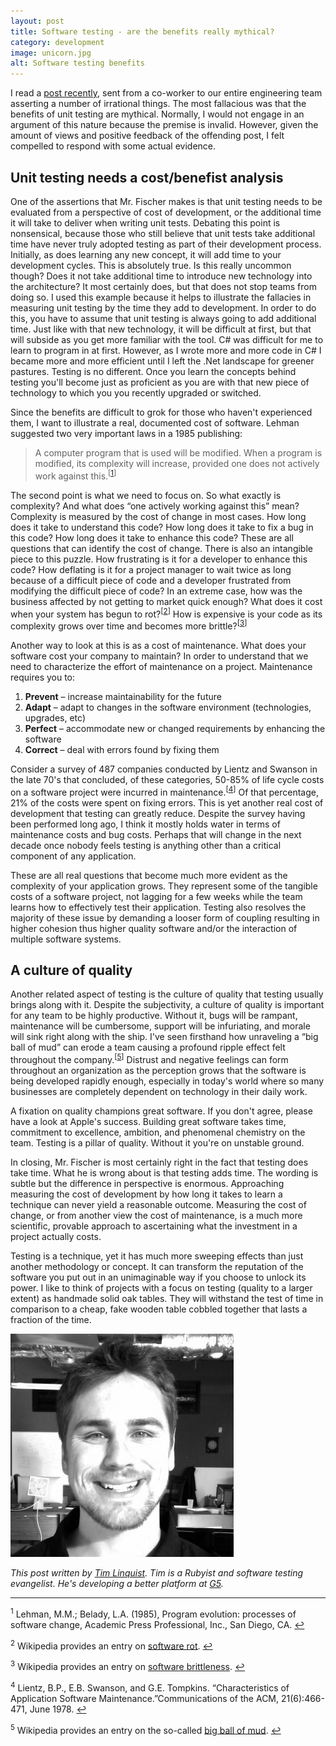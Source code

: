 ```yaml
---
layout: post
title: Software testing - are the benefits really mythical?
category: development
image: unicorn.jpg
alt: Software testing benefits
---
```


I read a <a href="http://www.simple-talk.com/dotnet/.net-framework/unit-testing-myths-and-practices/">post recently</a>, sent from a co-worker to our entire engineering team asserting a number of irrational things. The most fallacious was that the benefits of unit testing are mythical. Normally, I would not engage in an argument of this nature because the premise is invalid. However, given the amount of views and positive feedback of the offending post, I felt compelled to respond with some actual evidence. 

## Unit testing needs a cost/benefist analysis

One of the assertions that Mr. Fischer makes is that unit testing needs to be evaluated from a perspective of cost of development, or the additional time it will take to deliver when writing unit tests. Debating this point is nonsensical, because those who still believe that unit tests take additional time have never truly adopted testing as part of their development process. Initially, as does learning any new concept, it will add time to your development cycles. This is absolutely true. Is this really uncommon though? Does it not take additional time to introduce new technology into the architecture? It most certainly does, but that does not stop teams from doing so. I used this example because it helps to illustrate the fallacies in measuring unit testing by the time they add to development. In order to do this, you have to assume that unit testing is always going to add additional time. Just like with that new technology, it will be difficult at first, but that will subside as you get more familiar with the tool. C# was difficult for me to learn to program in at first. However, as I wrote more and more code in C# I became more and more efficient until I left the .Net landscape for greener pastures. Testing is no different. Once you learn the concepts behind testing you'll become just as proficient as you are with that new piece of technology to which you you recently upgraded or switched.

Since the benefits are difficult to grok for those who haven't experienced them, I want to illustrate a real, documented cost of software. Lehman suggested two very important laws in a 1985 publishing:
 
> A computer program that is used will be modified. When a program is modified, its complexity will increase, provided one does not actively work against this.<sup>[<a id="footnote-1-ref" href="#footnote-1">1</a>]</sup>

The second point is what we need to focus on. So what exactly is complexity? And what does “one actively working against this” mean? Complexity is measured by the cost of change in most cases. How long does it take to understand this code? How long does it take to fix a bug in this code? How long does it take to enhance this code? These are all questions that can identify the cost of change. There is also an intangible piece to this puzzle. How frustrating is it for a developer to enhance this code? How deflating is it for a project manager to wait twice as long because of a difficult piece of code and a developer frustrated from modifying the difficult piece of code? In an extreme case, how was the business affected by not getting to market quick enough? What does it cost when your system has begun to rot?<sup>[<a id="footnote-2-ref" href="#footnote-2">2</a>]</sup> How is expensive is your code as its complexity grows over time and becomes more brittle?<sup>[<a id="footnote-3-ref" href="#footnote-3">3</a>]</sup>

Another way to look at this is as a cost of maintenance. What does your software cost your company to maintain? In order to understand that we need to characterize the effort of maintenance on a project. Maintenance requires you to: 

1. <b>Prevent</b> – increase maintainability for the future
2. <b>Adapt</b> – adapt to changes in the software environment (technologies, upgrades, etc)
3. <b>Perfect</b> – accommodate new or changed requirements by enhancing the software
4. <b>Correct</b> – deal with errors found by fixing them

Consider a survey of 487 companies conducted by Lientz and Swanson in the late 70's that concluded, of these categories, 50-85% of life cycle costs on a software project were incurred in maintenance.<sup>[<a id="footnote-4-ref" href="#footnote-4">4</a>]</sup> Of that percentage, 21% of the costs were spent on fixing errors. This is yet another real cost of development that testing can greatly reduce. Despite the survey having been performed long ago, I think it mostly holds water in terms of maintenance costs and bug costs. Perhaps that will change in the next decade once nobody feels testing is anything other than a critical component of any application.

These are all real questions that become much more evident as the complexity of your application grows. They represent some of the tangible costs of a software project, not lagging for a few weeks while the team learns how to effectively test their application. Testing also resolves the majority of these issue by demanding a looser form of coupling resulting in higher cohesion thus higher quality software and/or the interaction of multiple software systems.

## A culture of quality

Another related aspect of testing is the culture of quality that testing usually brings along with it. Despite the subjectivity, a culture of quality is important for any team to be highly productive. Without it, bugs will be rampant, maintenance will be cumbersome, support will be infuriating, and morale will sink right along with the ship. I've seen firsthand how unraveling a “big ball of mud” can erode a team causing a profound ripple effect felt throughout the company.<sup>[<a id="footnote-5-ref" href="#footnote-5">5</a>]</sup> Distrust and negative feelings can form throughout an organization as the perception grows that the software is being developed rapidly enough, especially in today's world where so many businesses are completely dependent on technology in their daily work.

A fixation on quality champions great software. If you don't agree, please have a look at Apple's success. Building great software takes time, commitment to excellence, ambition, and phenomenal chemistry on the team. Testing is a pillar of quality. Without it you're on unstable ground.

In closing, Mr. Fischer is most certainly right in the fact that testing does take time. What he is wrong about is that testing adds time. The wording is subtle but the difference in perspective is enormous. Approaching measuring the cost of development by how long it takes to learn a technique can never yield a reasonable outcome. Measuring the cost of change, or from another view the cost of maintenance, is a much more scientific, provable approach to ascertaining what the investment in a project actually costs.

Testing is a technique, yet it has much more sweeping effects than just another methodology or concept. It can transform the reputation of the software you put out in an unimaginable way if you choose to unlock its power. I like to think of projects with a focus on testing (quality to a larger extent) as handmade solid oak tables. They will withstand the test of time in comparison to a cheap, fake wooden table cobbled together that lasts a fraction of the time.

<div class="guest_writer">
	<div class="guest_photo">
		<img src="/images/tim_linquist.jpg" />
	</div>
	<p>
		<i>This post written by <a href="http://twitter.com/tim_linquist">Tim Linquist</a>. Tim is a Rubyist and software testing evangelist. He's developing a better platform at <a href="http://g5platform.com">G5</a>.</i>
	</p>
	<div class="clearfix"></div>

</div>

<hr>

<sup id="footnote-1">1</sup> Lehman, M.M.; Belady, L.A. (1985), Program evolution: processes of software change, Academic Press Professional, Inc., San Diego, CA. <a id="footnote-1" href="#footnote-1-ref">&#8617;</a>

<sup id="footnote-2">2</sup> Wikipedia provides an entry on <a href="http://en.wikipedia.org/wiki/Software_rot">software rot</a>. <a id="footnote-2" href="#footnote-2-ref">&#8617;</a>

<sup id="footnote-3">3</sup> Wikipedia provides an entry on <a href="http://en.wikipedia.org/wiki/Software_brittleness">software brittleness</a>. <a id="footnote-2" href="#footnote-2-ref">&#8617;</a>

<sup id="footnote-4">4</sup> Lientz, B.P., E.B. Swanson, and G.E. Tompkins. “Characteristics of Application Software Maintenance.”Communications of the ACM, 21(6):466-471, June 1978. <a id="footnote-4" href="#footnote-4-ref">&#8617;</a>

<sup id="footnote-5">5</sup> Wikipedia provides an entry on the so-called <a href="http://en.wikipedia.org/wiki/Big_ball_of_mud">big ball of mud</a>. <a id="footnote-4" href="#footnote-4-ref">&#8617;</a>

